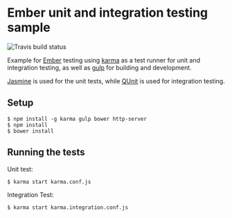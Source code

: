 Ember unit and integration testing sample
=========================================

![Travis build status](https://travis-ci.org/cgrieger/ember-testing-example-with-gulp-and-karma.png)

Example for [Ember](http://emberjs.com) testing using [karma](https://github.com/karma-runner/karma) as a test runner for unit and integration testing, as well as [gulp](http://gulpjs.com) for building and development.

[Jasmine](https://github.com/pivotal/jasmine) is used for the unit tests, while [QUnit](https://github.com/jquery/qunit) is used for integration testing.

Setup
----

    $ npm install -g karma gulp bower http-server
    $ npm install
    $ bower install
    
Running the tests
----

Unit test:

    $ karma start karma.conf.js
    
Integration Test:

    $ karma start karma.integration.conf.js
    

